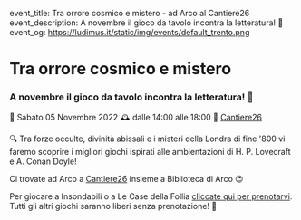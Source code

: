 event_title: Tra orrore cosmico e mistero - ad Arco al Cantiere26
event_description: A novembre il gioco da tavolo incontra la letteratura! 📖
event_og: https://ludimus.it/static/img/events/default_trento.png

# Tra orrore cosmico e mistero

### A novembre il gioco da tavolo incontra la letteratura! 📖

📅 Sabato 05 Novembre 2022
🕰 dalle 14:00 alle 18:00
📍 [Cantiere26](https://g.page/Cantiere26?share)

🔍 Tra forze occulte, divinità abissali e i misteri della Londra di fine '800 vi faremo scoprire i migliori giochi ispirati alle ambientazioni di H. P. Lovecraft e A. Conan Doyle!

Ci trovate ad Arco a [Cantiere26](https://g.page/Cantiere26?share) insieme a Biblioteca di Arco 😍

Per giocare a Insondabili o a Le Case della Follia [cliccate qui per prenotarvi](https://www.eventbrite.it/e/biglietti-giochi-su-prenotazione-tra-orrore-cosmico-e-mistero-453382247507). Tutti gli altri giochi saranno liberi senza prenotazione! 🚀